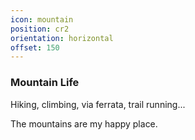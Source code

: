 ```yaml
---
icon: mountain
position: cr2
orientation: horizontal
offset: 150
---
```


### Mountain Life

Hiking, climbing, via ferrata, trail running...

The mountains are my happy place.
